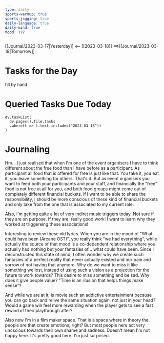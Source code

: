 ```yaml
---
type: daily
sports-warmup: true
sports-jogging: true
daily-language: true
daily-mind: true
mood: ???
---
```


[[Journal/2023-03-17|Yesterday]] <== [[2023-03-18]] ==>[[Journal/2023-03-19|Tomorrow]]


# Tasks for the Day

fill by hand


# Queried Tasks Due Today

```dataviewjs
dv.taskList(
  dv.pages().file.tasks
  .where(t => t.text.includes("2023-03-18"))
)
```



# Journaling

Hm... I just realised that when I'm one of the event organisers I have to think different about the free food than I have before as a participant. As participant all food that is offered for free is just like that: You take it, you eat it, you leave something for others. That's it.
But as event organisers you want to feed both your participants and your staff, and financially the "free" food is not free at all for you, and both food groups might come out of completely different financial buckets. If I want to be able to share the responsibility, I should be more conscious of these kind of financial buckets and only take from the one that is associated to my current role.

Also, I'm getting quite a lot of very indiret music triggers today. Not sure if they are on purpose. If they are, really good work! I want to learn why they worked at triggereing these associations!

Interesting to review these old lyrics. When you are in the mood of "What could have been (Arcane OST)", you really think "we had everything", while actually the source of that mood is a co-dependent relationship where you actually had nothing but your fantasies of... what could have been. Since I deconstructed this state of mind, I often wonder why we create such fantasies of a perfect reality that never actually existed and our pain and sorrow of not having that anymore. Why do we want to miss it like something we lost, instead of using such a vision as a projection for the future to work towards? This desire to miss something and be sad. Why does it give people value? "Time is an illusion that helps things make sense"?

And while we are at it, is movie such an addictive entertainment because you can go back and relive the same situation again, not just in your head? Would a game win feel more rewarding when the player gets to see a fast rewind of their playthrough after?

Also now I'm in a film maker space. That is a space where in theory the people are that create emotions, right? But most people here act very uncscious towards their own shame and sadness. Doesn't mean I'm not happy here. It's pretty good here. I'm just surprised.